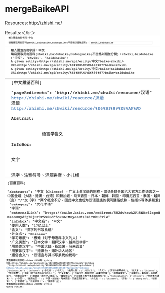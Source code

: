 # mergeBaikeAPI

Resources: http://zhishi.me/

Results:＜/br＞
![](https://github.com/Sabrinalulu/mergeBaikeAPI/blob/master/mergeSearch.png)
![](https://github.com/Sabrinalulu/mergeBaikeAPI/blob/master/mergeSearch1.png)
![](https://github.com/Sabrinalulu/mergeBaikeAPI/blob/master/mergeSearch2.png)
![](https://github.com/Sabrinalulu/mergeBaikeAPI/blob/master/mergeSearch3.png)
![](https://github.com/Sabrinalulu/mergeBaikeAPI/blob/master/mergeSearch4.png)
